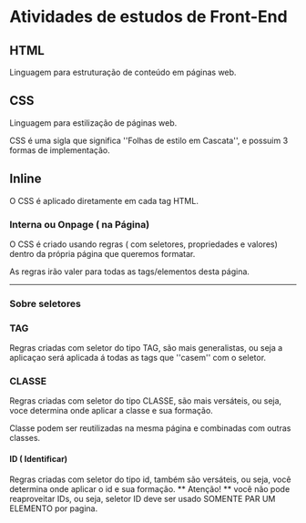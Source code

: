 # Atividades de estudos de Front-End


## HTML 

Linguagem para estruturação de conteúdo em páginas web.

## CSS

Linguagem para estilização de páginas web.

CSS é uma sigla que significa ''Folhas de estilo em Cascata'', e possuim 3 formas de implementação.

## Inline

O CSS é aplicado diretamente em cada tag HTML.

### Interna ou Onpage ( na Página)

O CSS é criado usando regras ( com seletores, propriedades e valores) dentro da própria página que queremos formatar. 

As regras irão valer para todas as tags/elementos desta página. 


--- 

### Sobre seletores

### TAG 

Regras criadas com seletor do tipo TAG, são mais generalistas, ou seja a aplicaçao será aplicada á todas as tags que ''casem'' com o seletor.

### CLASSE 

Regras criadas com seletor do tipo CLASSE, são mais versáteis, ou seja, voce determina onde aplicar a classe e sua formação.


Classe podem ser reutilizadas na mesma página e combinadas com  outras classes. 


#### ID ( Identificar)

Regras criadas com seletor do tipo id, também são versáteis, ou seja, você determina onde aplicar o id e sua formação. ** Atenção! ** você não pode reaproveitar IDs, ou seja, seletor ID deve ser usado SOMENTE PAR UM ELEMENTO por pagina. 
